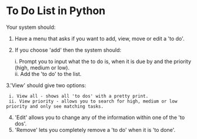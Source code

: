 # To Do List in Python

Your system should:

1. Have a menu that asks if you want to add, view, move or edit a 'to do'.

2. If you choose 'add' then the system should:
   
    i. Prompt you to input what the to do is, when it is due by and the priority (high, medium or low).  
    ii. Add the 'to do' to the list.
   
 3.'View' should give two options:

     i. View all - shows all 'to dos' with a pretty print.  
     ii. View priority - allows you to search for high, medium or low priority and only see matching tasks.

    
4. 'Edit' allows you to change any of the information within one of the 'to dos'.
5. 'Remove' lets you completely remove a 'to do' when it is 'to done'.



